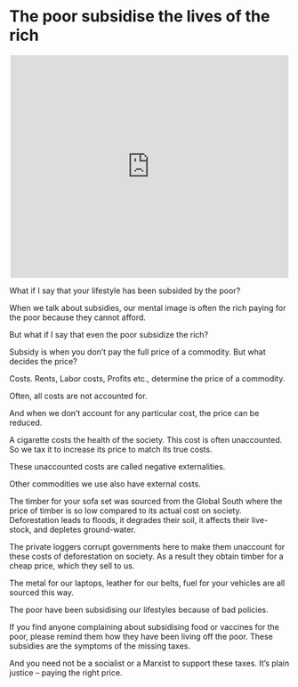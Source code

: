 # The poor subsidise the lives of the rich
<div style="text-align: center;">
  <iframe
    src="https://www.youtube.com/embed/WAxRLkZyKpI"
    title="YouTube video player"
    frameborder="0"
    allow="accelerometer; autoplay; clipboard-write; encrypted-media; gyroscope; picture-in-picture; web-share"
    allowfullscreen
    style="width: 100%; max-width: 500px; height: 400px;">
  </iframe>
</div>

What if I say that your lifestyle has been subsided by the poor?

When we talk about subsidies, our mental image is often the rich paying for the poor because they cannot afford.

But what if I say that even the poor subsidize the rich?

Subsidy is when you don’t pay the full price of a commodity. But what decides the price?

Costs. Rents, Labor costs, Profits etc., determine the price of a commodity.

Often, all costs are not accounted for.

And when we don’t account for any particular cost, the price can be reduced.

A cigarette costs the health of the society. This cost is often unaccounted. So we tax it to increase its price to match its true costs.

These unaccounted costs are called negative externalities.

Other commodities we use also have external costs.

The timber for your sofa set was sourced from the Global South where the price of timber is so low compared to its actual cost on society. Deforestation leads to floods, it degrades their soil, it affects their live-stock, and depletes ground-water.

The private loggers corrupt governments here to make them unaccount for these costs of deforestation on society. As a result they obtain timber for a cheap price, which they sell to us.

The metal for our laptops, leather for our belts, fuel for your vehicles are all sourced this way.

The poor have been subsidising our lifestyles because of bad policies.

If you find anyone complaining about subsidising food or vaccines for the poor, please remind them how they have been living off the poor. These subsidies are the symptoms of the missing taxes.

And you need not be a socialist or a Marxist to support these taxes. It’s plain justice – paying the right price.
